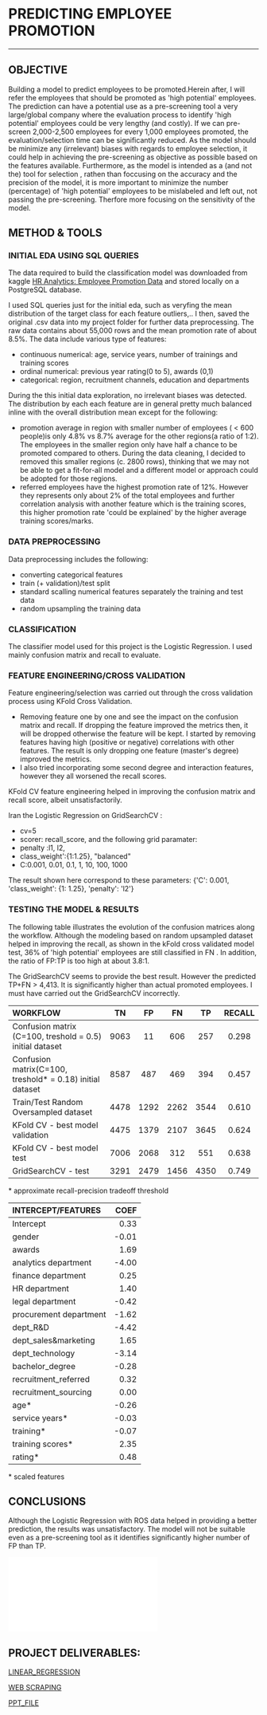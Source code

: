 # PREDICTING EMPLOYEE PROMOTION

___
## OBJECTIVE
Building a model to predict employees to be promoted.Herein after, I will refer the employees that should be promoted as 'high potential' employees.
The prediction can have a potential use as a pre-screening tool  a very large/global company where the evaluation process to identify 'high potential' employees could be very lengthy (and costly). If we can pre-screen 2,000-2,500 employees for every 1,000 employees promoted, the evaluation/selection time can be significantly reduced.
As the model should be minimize any (irrelevant) biases with regards to employee selection, it could  help in achieving the pre-screening as objective as possible based on the features available.
Furthermore, as the model is intended as a (and not the) tool for selection , rathen than foccusing on the accuracy and the precision of the model, it is more important to minimize the number (percentage) of 'high potential' employees to be mislabeled and left out, not passing the pre-screening. Therfore more focusing on the sensitivity of the model.


## METHOD & TOOLS

### INITIAL EDA USING SQL QUERIES
The data required to build the classification model was downloaded from kaggle
[HR Analytics: Employee Promotion Data](https://www.kaggle.com/arashnic/hr-ana) and stored locally on a PostgreSQL database.

I used SQL queries just for the initial eda, such as veryfing the mean distribution of the target class for each feature outliers,.. I then, saved the original .csv data into my project folder for further data preprocessing.
The raw data contains about 55,000 rows and the mean promotion rate of about 8.5%.
The data include various type of features:
* continuous numerical: age, service years, number of trainings and training scores
* ordinal numerical: previous year rating(0 to 5), awards (0,1)
* categorical: region, recruitment channels, education and departments

During the this initial data exploration, no irrelevant biases was detected. 
The distribution by each each feature are in general pretty much balanced  inline with the overall distribution mean except for the following:
*  promotion average in region with smaller number of employees ( < 600 people)is only 4.8% vs 8.7% average for the other regions(a ratio of  1:2). The employees in the smaller region only have half a chance to be promoted compared to others. During the data cleaning, I decided to removed this smaller regions (c. 2800 rows), thinking that we may not be able to get a fit-for-all model and a different model or approach could be adopted for those regions. 
* referred employees have the highest promotion rate of 12%. However they represents only about 2% of the total employees and further correlation analysis with another feature which is the training scores, this higher promotion rate 'could be explained' by the higher average training scores/marks. 

### DATA PREPROCESSING
Data preprocessing includes the following:
* converting categorical features
* train (+ validation)/test split 
* standard scalling numerical features separately the training and test data
* random upsampling the training data

### CLASSIFICATION
The classifier model used for this project is the Logistic Regression. I used mainly confusion matrix and recall to evaluate. 
 
### FEATURE ENGINEERING/CROSS VALIDATION
Feature engineering/selection was carried out through the cross validation process using KFold Cross Validation.
* Removing feature one by one and see the impact on the confusion matrix and recall. If dropping the feature improved the metrics then, it will be dropped otherwise the feature will be kept. I started by removing features having high (positive or negative) correlations with other features. The result is only dropping one feature (master's degree) improved the metrics.
* I also tried incorporating some second degree and interaction features, however they all worsened the recall scores. 

KFold CV feature engineering helped in improving the confusion matrix and recall score, albeit unsatisfactorily. 

Iran the Logistic Regression on  GridSearchCV :
* cv=5 
* scorer:  recall_score, and 
the following grid paramater:
* penalty :l1, l2, 
* class_weight':{1:1.25}, "balanced"
* C:0.001, 0.01, 0.1, 1, 10, 100, 1000

The result shown here correspond to these parameters: {'C': 0.001, 'class_weight': {1: 1.25}, 'penalty': 'l2'}

### TESTING THE MODEL & RESULTS
The following table illustrates the evolution of the confusion matrices along the workflow.
Although the modeling based on random upsampled dataset helped in improving the recall, as shown in the kFold cross validated model test, 36% of 'high potential' employees are still classified in FN . In addition, the ratio of FP:TP is too high at about 3.8:1.

The GridSearchCV  seems to provide the best result. However the predicted TP+FN > 4,413. It is significantly higher than actual promoted employees. 
I must have carried out the GridSearchCV incorrectly.  

|                   WORKFLOW             |    TN    |    FP    |    FN    |    TP    |  RECALL  |
|:-------------------------------------- |:--------:|:--------:|:--------:|:--------:|:--------:|
| Confusion matrix (C=100, treshold = 0.5) initial dataset | 9063     | 11       | 606      | 257      | 0.298    |
| Confusion matrix(C=100, treshold* = 0.18) initial dataset| 8587     | 487      | 469      | 394      | 0.457    |   
| Train/Test Random Oversampled dataset  | 4478     | 1292     | 2262     | 3544     | 0.610    |
| KFold CV - best model validation       | 4475     | 1379     | 2107     | 3645     | 0.624    |
| KFold CV - best model test             | 7006     | 2068     | 312      | 551      | 0.638    |
| GridSearchCV - test                    |  3291    | 2479     | 1456     | 4350     | 0.749    |
\* approximate recall-precision tradeoff threshold

|  INTERCEPT/FEATURES              |  COEF  |
|:---------------------------------| ------:|
| Intercept                        | 0.33   |
| gender                           | -0.01  |
| awards	                          | 1.69   |
| analytics	department             | -4.00  |
| finance	department               | 0.25   |
| HR department                    | 1.40   |
| legal department                 | -0.42  |
| procurement department	          | -1.62  |
| dept_R&D	                        | -4.42  |
| dept_sales&marketing	            | 1.65   |
| dept_technology	                 | -3.14  |
| bachelor_degree	                 | -0.28  |
| recruitment_referred	            | 0.32   |
| recruitment_sourcing	            | 0.00   |
| age*                             | -0.26  |
| service years*                   | -0.03  |
| training*	                       | -0.07  |
| training scores*	                | 2.35   |
| rating*                          | 0.48   |

\* scaled features


## CONCLUSIONS
Although the Logistic Regression with ROS data helped in providing a better prediction, the results was unsatisfactory. 
The model will not be suitable even as a pre-screening tool as it identifies significantly higher number of FP than  TP. 




![Case 3 Actual vs Prediction](case_3a_lr_s.pdf)


## PROJECT DELIVERABLES:

[LINEAR_REGRESSION](project2_lr.ipynb)

[WEB SCRAPING](project2_webscraping.ipynb)

[PPT_FILE](project_2.ppt.pptx)

